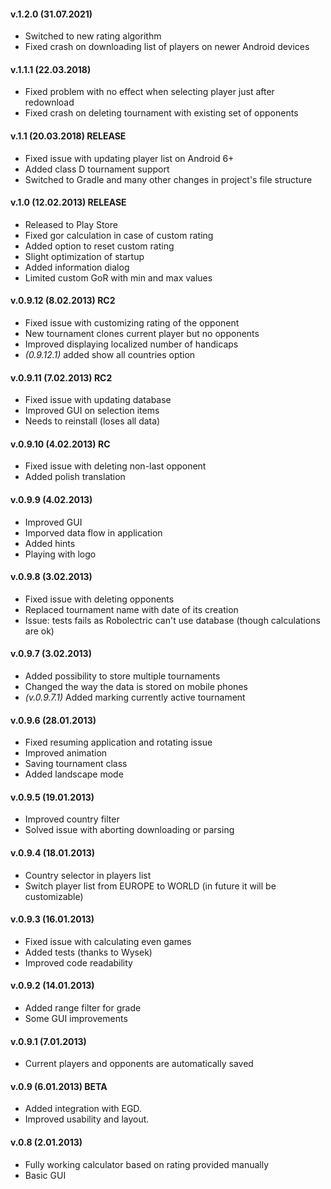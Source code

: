 #### v.1.2.0 (31.07.2021) ####
* Switched to new rating algorithm
* Fixed crash on downloading list of players on newer Android devices

#### v.1.1.1 (22.03.2018) ####
* Fixed problem with no effect when selecting player just after redownload
* Fixed crash on deleting tournament with existing set of opponents

#### v.1.1 (20.03.2018) RELEASE ####
* Fixed issue with updating player list on Android 6+
* Added class D tournament support
* Switched to Gradle and many other changes in project's file structure

#### v.1.0 (12.02.2013) RELEASE ####
* Released to Play Store
* Fixed gor calculation in case of custom rating
* Added option to reset custom rating
* Slight optimization of startup
* Added information dialog
* Limited custom GoR with min and max values

#### v.0.9.12 (8.02.2013) RC2 ####
* Fixed issue with customizing rating of the opponent
* New tournament clones current player but no opponents
* Improved displaying localized number of handicaps
* *(0.9.12.1)* added show all countries option

#### v.0.9.11 (7.02.2013) RC2 ####
* Fixed issue with updating database
* Improved GUI on selection items
* Needs to reinstall (loses all data)

#### v.0.9.10 (4.02.2013) RC ####
* Fixed issue with deleting non-last opponent
* Added polish translation

#### v.0.9.9 (4.02.2013) ####
* Improved GUI
* Imporved data flow in application
* Added hints
* Playing with logo

#### v.0.9.8 (3.02.2013) ####
* Fixed issue with deleting opponents
* Replaced tournament name with date of its creation
* Issue: tests fails as Robolectric can't use database (though calculations are ok)

#### v.0.9.7 (3.02.2013) ####
* Added possibility to store multiple tournaments
* Changed the way the data is stored on mobile phones
* *(v.0.9.7.1)* Added marking currently active tournament

#### v.0.9.6 (28.01.2013) ####
* Fixed resuming application and rotating issue
* Improved animation
* Saving tournament class
* Added landscape mode

#### v.0.9.5 (19.01.2013) ####
* Improved country filter
* Solved issue with aborting downloading or parsing

#### v.0.9.4 (18.01.2013) ####
* Country selector in players list
* Switch player list from EUROPE to WORLD (in future it will be customizable)

#### v.0.9.3 (16.01.2013) ####
* Fixed issue with calculating even games
* Added tests (thanks to Wysek)
* Improved code readability

#### v.0.9.2 (14.01.2013) ####
* Added range filter for grade
* Some GUI improvements

#### v.0.9.1 (7.01.2013) ####
* Current players and opponents are automatically saved

#### v.0.9 (6.01.2013) BETA ####
* Added integration with EGD.
* Improved usability and layout.

#### v.0.8 (2.01.2013) ####
* Fully working calculator based on rating provided manually
* Basic GUI
